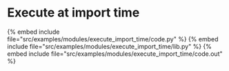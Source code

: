 # Execute at import time


{% embed include file="src/examples/modules/execute_import_time/code.py" %}
{% embed include file="src/examples/modules/execute_import_time/lib.py" %}
{% embed include file="src/examples/modules/execute_import_time/code.out" %}


